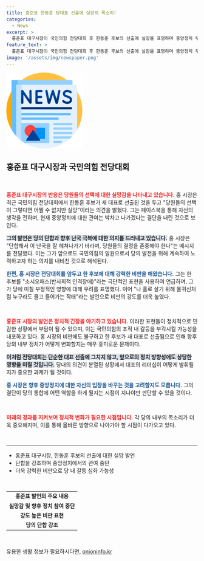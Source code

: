 ```yaml
---
title: 홍준표 한동훈 당대표 선출에 실망의 목소리!
categories:
  - News
excerpt: >
  홍준표 대구시장이 국민의힘 전당대회 후 한동훈 후보의 선출에 실망을 표명하며 중앙정치 무관여를 선언했습니다. 그가 예고한 ‘당분간의 침묵’ 뒤에 숨겨진 진짜 이유는 무엇일까요? 궁금증을 자아냅니다!
feature_text: >
  홍준표 대구시장이 국민의힘 전당대회 후 한동훈 후보의 선출에 실망을 표명하며 중앙정치 무관여를 선언했습니다. 그가 예고한 ‘당분간의 침묵’ 뒤에 숨겨진 진짜 이유는 무엇일까요? 궁금증을 자아냅니다!
image: '/assets/img/newspaper.png'
---
```


<p><img src="/assets/img/newspaper.png" alt="kimp 속보" /></p>

<h2 data-ke-size="size26">홍준표 대구시장과 국민의힘 전당대회</h2>

<p data-ke-size="size16">&nbsp;</p> 

<p><b><span style="color: #ee2323;">홍준표 대구시장의 반응은 당원들의 선택에 대한 실망감을 나타내고 있습니다.</span></b> 홍 시장은 최근 국민의힘 전당대회에서 한동훈 후보가 새 대표로 선출된 것을 두고 "당원들의 선택이 그렇다면 어쩔 수 없지만 실망"이라는 의견을 밝혔다. 그는 페이스북을 통해 자신의 생각을 전하며, 현재 중앙정치에 대한 관여는 박차고 나가겠다는 결단을 내린 것으로 보인다. </p>

<p><b><span style="background-color: #21538527;">그의 발언은 당의 단합과 향후 난국 극복에 대한 의지를 드러내고 있습니다.</span></b> 홍 시장은 "단합해서 이 난국을 잘 헤쳐나가기 바라며, 당원들의 결정을 존중해야 한다"는 메시지를 전달했다. 이는 그가 앞으로도 국민의힘의 일원으로서 당의 발전을 위해 계속하여 노력하고자 하는 의지를 내비친 것으로 해석된다.</p>

<p><b><span style="color: #1a5490;">한편, 홍 시장은 전당대회를 앞두고 한 후보에 대해 강력한 비판을 해왔습니다.</span></b> 그는 한 후보를 "소시오패스(반사회적 인격장애)"라는 극단적인 표현을 사용하여 언급하며, 그가 당에 미칠 부정적인 영향에 대해 우려를 표명했다. 이어 "나 홀로 살기 위해 물귀신처럼 누구라도 물고 들어가는 작태"라는 발언으로 비판의 강도를 더욱 높였다. </p>

<p data-ke-size="size16">&nbsp;</p> 

<p><b><span style="color: #ee2323;">홍준표 시장의 발언은 정치적 긴장을 야기하고 있습니다.</span></b> 이러한 표현들이 정치적으로 민감한 상황에서 부담이 될 수 있으며, 이는 국민의힘의 조직 내 갈등을 부각시킬 가능성을 내포하고 있다. 홍 시장의 비판에도 불구하고 한 후보가 새 대표로 선출됨으로 인해 향후 당의 내부 정치가 어떻게 변화할지는 매우 흥미로운 문제이다.</p>

<p><b><span style="background-color: #21538527;">이처럼 전당대회는 단순한 대표 선출에 그치지 않고, 앞으로의 정치 방향성에도 상당한 영향을 미칠 것입니다.</span></b> 당내의 의견이 분열된 상황에서 대표의 리더십이 어떻게 발휘될지가 중요한 과제가 될 것이다.  </p>

<p><b><span style="color: #1a5490;">홍 시장은 향후 중앙정치에 대한 자신의 입장을 바꾸는 것을 고려할지도 모릅니다.</span></b> 그의 결단이 당의 통합에 어떤 역할을 하게 될지는 시점이 지나야만 판단할 수 있을 것이다. </p>

<p data-ke-size="size16">&nbsp;</p> 

<p><b><span style="color: #ee2323;">미래의 경과를 지켜보며 정치적 변화가 필요한 시점입니다.</span></b> 각 당의 내부의 목소리가 더욱 중요해지며, 이를 통해 올바른 방향으로 나아가야 할 시점이 다가오고 있다. </p>

<p data-ke-size="size16">&nbsp;</p>  

<hr />

<ul>
    <li>홍준표 대구시장, 한동훈 후보의 선출에 대한 실망 발언</li>
    <li>단합을 강조하며 중앙정치에서의 관여 중단</li>
    <li>더욱 강력한 비판으로 당 내 갈등 심화 가능성</li>
</ul>

<p data-ke-size="size16">&nbsp;</p> 

<table>
    <tr>
        <td style="text-align: center; height: 17px;"><b>홍준표 발언의 주요 내용</b></td>
    </tr>
    <tr>
        <td style="text-align: center; height: 17px;"><b>실망감 및 향후 정치 참여 중단</b></td>
    </tr>
    <tr>
        <td style="text-align: center; height: 17px;"><b>강도 높은 비판 표현</b></td>
    </tr>
    <tr>
        <td style="text-align: center; height: 17px;"><b>당의 단합 강조</b></td>
    </tr>
</table> 

<p data-ke-size="size16">&nbsp;</p>
유용한 생활 정보가 필요하시다면, <a href="https://onioninfo.kr" rel="dofollow">onioninfo.kr</a>


